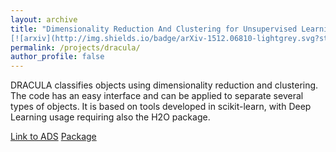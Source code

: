 ```yaml
---
layout: archive
title: "Dimensionality Reduction And Clustering for Unsupervised Learning in Astronomy (DRACULA)
[![arxiv](http://img.shields.io/badge/arXiv-1512.06810-lightgrey.svg?style=plastic)](http://arxiv.org/abs/1512.06810)"
permalink: /projects/dracula/
author_profile: false
---
```


 DRACULA classifies objects using dimensionality reduction and clustering. The
 code has an easy interface and can be applied to separate several types of
 objects. It is based on tools developed in scikit-learn, with Deep Learning
 usage requiring also the H2O package.

 <a href="http://adsabs.harvard.edu/cgi-bin/bib_query?arXiv:1512.06810" class="btn btn-primary">Link to ADS</a>
 <a href="http://ascl.net/1512.009" class="btn btn-primary">Package</a>
 <a href="http://ascl.net/1512.009" class="btn btn-primary"></a>

 [](https://github.com/COINtoolbox/DRACULA)
